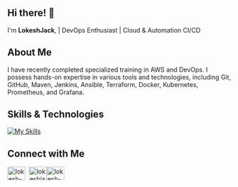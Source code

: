 ## Hi there! 👋

I'm **LokeshJack**, | DevOps Enthusiast | Cloud & Automation CI/CD

## About Me

I have recently completed specialized training in AWS and DevOps. I possess hands-on expertise in various tools and technologies, including Git, GitHub, Maven, Jenkins, Ansible, Terraform, Docker, Kubernetes, Prometheus, and Grafana.

## Skills & Technologies

[![My Skills](https://skillicons.dev/icons?i=git,github,aws,maven,jenkins,ansible,terraform,docker,kubernetes,prometheus,grafana&perline=8)](https://skillicons.dev)



## Connect with Me

<a href="https://www.linkedin.com/in/lokesh-k-sde/" target="blank"><img align="center" src="https://raw.githubusercontent.com/rahuldkjain/github-profile-readme-generator/master/src/images/icons/Social/linked-in-alt.svg" alt="lokesh-k-sde" height="30" width="40" /></a> &nbsp;<a href="mailto:lokeshjack08@gmail.com" target="blank"><img align="center" src="https://upload.wikimedia.org/wikipedia/commons/thumb/7/7e/Gmail_icon_(2020).svg/1024px-Gmail_icon_(2020).svg.png?20221017173631" alt="lokeshjack08@gmail.com" height="30" width="40" /></a><a href="https://lokeshdevopss.web.app" target="blank"><img align="center" src="https://clipart-library.com/data_images/114329.png" alt="lokesh-k-sde" height="30" width="40" />




